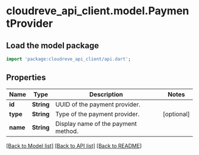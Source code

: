 # cloudreve_api_client.model.PaymentProvider

## Load the model package
```dart
import 'package:cloudreve_api_client/api.dart';
```

## Properties
Name | Type | Description | Notes
------------ | ------------- | ------------- | -------------
**id** | **String** | UUID of the payment provider. | 
**type** | **String** | Type of the payment provider. | [optional] 
**name** | **String** | Display name of the payment method. | 

[[Back to Model list]](../README.md#documentation-for-models) [[Back to API list]](../README.md#documentation-for-api-endpoints) [[Back to README]](../README.md)



